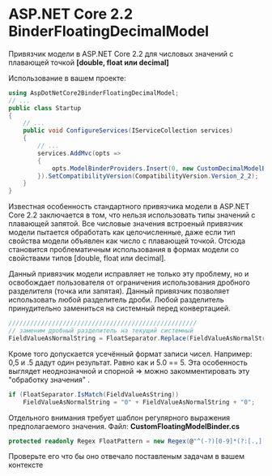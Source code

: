 # ASP.NET Core 2.2 BinderFloatingDecimalModel
Привязчик модели в ASP.NET Core 2.2 для числовых значений с плавающей точкой **[double, float или decimal]**

Использование в вашем проекте:
```C#
using AspDotNetCore2BinderFloatingDecimalModel;
// ...
public class Startup
{
	// ...
	public void ConfigureServices(IServiceCollection services)
	{
		// ...
		services.AddMvc(opts =>
		{
			opts.ModelBinderProviders.Insert(0, new CustomDecimalModelBinderProvider());
		}).SetCompatibilityVersion(CompatibilityVersion.Version_2_2);
	}
}
```

Известная особенность стандартного привязчика модели в ASP.NET Core 2.2 заключается в том, что нельзя использовать типы значений с плавающей запятой.
Все числовые значения встроеный привязчик модели пытается обработать как целочисленные, даже если тип свойства модели объявлен как число с плавающей точкой.
Отсюда становится проблематичным использования в формах модели со свойствами типов [double, float или decimal].

Данный привязчик модели исправляет не только эту проблему, но и освобождает пользователя от ограничения использования дробного разделителя (точка или запятая).
Данный привязчик позволяет использовать любой разделитель дроби. Любой разделитель принудительно замениться на системный перед конвертацией.

```C#
////////////////////////////////////////////////////
// заменим дробный разделитель на текущий системный
FieldValueAsNormalString = FloatSeparator.Replace(FieldValueAsNormalString, CultureInfo.CurrentCulture.NumberFormat.NumberDecimalSeparator);
```

Кроме того допускается усечённый формат записи чисел. Например: 0,5 и .5 дадут один результат. Равно как и 5.0 == 5.
Эта особенность выглядет неоднозначной и спорной => можно закомментировать эту "обработку значения" .

```C#
if (FloatSeparator.IsMatch(FieldValueAsString))
	FieldValueAsNormalString = "0" + FieldValueAsNormalString + "0";
```

Отдельного внимания требует шаблон регулярного выражения предполагаемого значения. Файл: **CustomFloatingModelBinder.cs**
```C#
protected readonly Regex FloatPattern = new Regex(@"^(-?)[0-9]*(?:[.,][0-9]*)?$", RegexOptions.Compiled);
```
Проверьте его что бы оно отвечало поставленым задачам в вашем контексте